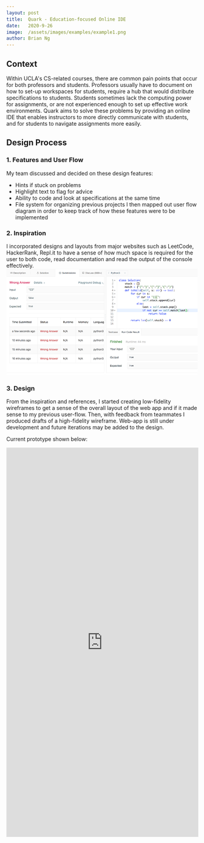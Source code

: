 ```yaml
---
layout: post
title:  Quark - Education-focused Online IDE
date:   2020-9-26
image:  /assets/images/examples/example1.png
author: Brian Ng
---
```


## Context
Within UCLA's CS-related courses, there are common pain points that occur for both professors and students. Professors usually have to document on how to set-up workspaces for students, require a hub that would distribute specifications to students. Students sometimes lack the computing power for assignments, or are not experienced enough to set up effective work environments. Quark aims to solve these problems by providing an online IDE that enables instructors to more directly communicate with students, and for students to navigate assignments more easily.

## Design Process

### 1. Features and User Flow
My team discussed and decided on these design features:
* Hints if stuck on problems
* Highlight text to flag for advice
* Ability to code and look at specifications at the same time
* File system for organizing previous projects
I then mapped out user flow diagram in order to keep track of how these features were to be implemented

### 2. Inspiration
I incorporated designs and layouts from major websites such as LeetCode, HackerRank, Repl.it to have a sense of how much space is required for the user to both code, read documentation and read the output of the console effectively.
<img src = "/assets/images/examples/image_1556071101.png">

### 3. Design
From the inspiration and references, I started creating low-fidelity wireframes to get a sense of the overall layout of the web app and if it made sense to my previous user-flow. Then, with feedback from teammates I produced drafts of a high-fidelity wireframe. Web-app is still under development and future iterations may be added to the design.

Current prototype shown below:

<iframe style="border: 1px solid rgba(0, 0, 0, 0.1);" width="100%" height="1024" src="https://www.figma.com/embed?embed_host=share&url=https%3A%2F%2Fwww.figma.com%2Fproto%2F1TIsdkflrGgguMPbCtZcH5%2FSapphire-Tundra%3Fnode-id%3D1%253A2%26scaling%3Dmin-zoom" allowfullscreen></iframe>